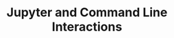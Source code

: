 ---
linktitle: Jupyter and Command Line
title: Jupyter and Command Line Interactions
Description: Allow access to PlaidCloud directly via Jupyter Notebooks, command line interfaces, and API access through OAuth Tokens.
weight: 16.0
---